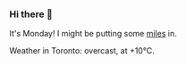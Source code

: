 ### Hi there :wave:

It's Monday! I might be putting some [miles](https://www.strava.com/athletes/889963) in.

Weather in Toronto: overcast, at +10°C.
